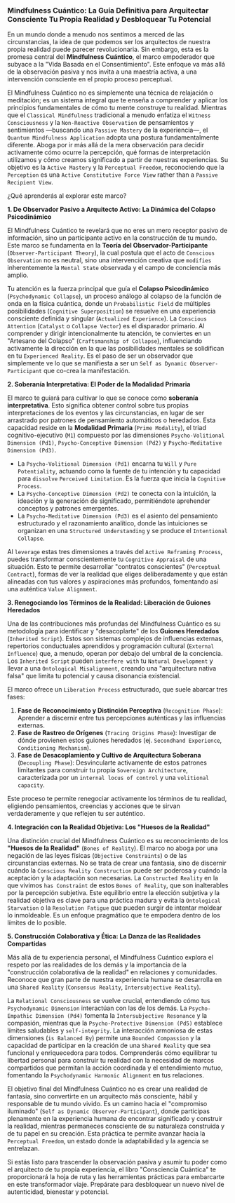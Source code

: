 ### Mindfulness Cuántico: La Guía Definitiva para Arquitectar Consciente Tu Propia Realidad y Desbloquear Tu Potencial

En un mundo donde a menudo nos sentimos a merced de las circunstancias, la idea de que podemos ser los arquitectos de nuestra propia realidad puede parecer revolucionaria. Sin embargo, esta es la promesa central del **Mindfulness Cuántico**, el marco empoderador que subyace a la "Vida Basada en el Consentimiento". Este enfoque va más allá de la observación pasiva y nos invita a una maestría activa, a una intervención consciente en el propio proceso perceptual.

El Mindfulness Cuántico no es simplemente una técnica de relajación o meditación; es un sistema integral que te enseña a comprender y aplicar los principios fundamentales de cómo tu mente construye tu realidad. Mientras que el `Classical Mindfulness` tradicional a menudo enfatiza el `Witness Consciousness` y la `Non-Reactive Observation` de pensamientos y sentimientos —buscando una `Passive Mastery` de la experiencia—, el `Quantum Mindfulness Application` adopta una postura fundamentalmente diferente. Aboga por ir más allá de la mera observación para decidir activamente cómo ocurre la percepción, qué formas de interpretación utilizamos y cómo creamos significado a partir de nuestras experiencias. Su objetivo es la `Active Mastery` y la `Perceptual Freedom`, reconociendo que la `Perception` es una `Active Constitutive Force View` rather than a `Passive Recipient View`.

¿Qué aprenderás al explorar este marco?

**1. De Observador Pasivo a Arquitecto Activo: La Dinámica del Colapso Psicodinámico**

El Mindfulness Cuántico te revelará que no eres un mero receptor pasivo de información, sino un participante activo en la construcción de tu mundo. Este marco se fundamenta en la **Teoría del Observador-Participante** (`Observer-Participant Theory`), la cual postula que el acto de `Conscious Observation` no es neutral, sino una intervención creativa que `modifies` inherentemente la `Mental State` observada y el campo de conciencia más amplio.

Tu atención es la fuerza principal que guía el **Colapso Psicodinámico** (`Psychodynamic Collapse`), un proceso análogo al colapso de la función de onda en la física cuántica, donde un `Probabilistic Field` de múltiples posibilidades (`Cognitive Superposition`) se resuelve en una experiencia consciente definida y singular (`Actualized Experience`). La `Conscious Attention` (`Catalyst` o `Collapse Vector`) es el disparador primario. Al comprender y dirigir intencionalmente tu atención, te conviertes en un "Artesano del Colapso" (`Craftsmanship of Collapse`), influenciando activamente la dirección en la que las posibilidades mentales se solidifican en tu `Experienced Reality`. Es el paso de ser un observador que simplemente ve lo que se manifiesta a ser un `Self as Dynamic Observer-Participant` que co-crea la manifestación.

**2. Soberanía Interpretativa: El Poder de la Modalidad Primaria**

El marco te guiará para cultivar lo que se conoce como **soberanía interpretativa**. Esto significa obtener control sobre tus propias interpretaciones de los eventos y las circunstancias, en lugar de ser arrastrado por patrones de pensamiento automáticos o heredados. Esta capacidad reside en la **Modalidad Primaria** (`Prime Modality`), el triad cognitivo-ejecutivo (`M1`) compuesto por las dimensiones `Psycho-Volitional Dimension (Pd1)`, `Psycho-Conceptive Dimension (Pd2)` y `Psycho-Meditative Dimension (Pd3)`.

-   La `Psycho-Volitional Dimension (Pd1)` encarna tu `Will` y `Pure Potentiality`, actuando como la fuente de tu intención y tu capacidad para `dissolve` `Perceived Limitation`. Es la fuerza que inicia la `Cognitive Process`.
-   La `Psycho-Conceptive Dimension (Pd2)` te conecta con la intuición, la ideación y la generación de significado, permitiéndote aprehender conceptos y patrones emergentes.
-   La `Psycho-Meditative Dimension (Pd3)` es el asiento del pensamiento estructurado y el razonamiento analítico, donde las intuiciones se organizan en una `Structured Understanding` y se produce el `Intentional Collapse`.

Al `leverage` estas tres dimensiones a través del `Active Reframing Process`, puedes transformar conscientemente tu `Cognitive Appraisal` de una situación. Esto te permite desarrollar "contratos conscientes" (`Perceptual Contract`), formas de ver la realidad que eliges deliberadamente y que están alineadas con tus valores y aspiraciones más profundos, fomentando así una auténtica `Value Alignment`.

**3. Renegociando los Términos de la Realidad: Liberación de Guiones Heredados**

Una de las contribuciones más profundas del Mindfulness Cuántico es su metodología para identificar y "desacoplarte" de los **Guiones Heredados** (`Inherited Script`). Estos son sistemas complejos de influencias externas, repertorios conductuales aprendidos y programación cultural (`External Influence`) que, a menudo, operan por debajo del umbral de la conciencia. Los `Inherited Script` pueden `interfere with` tu `Natural Development` y llevar a una `Ontological Misalignment`, creando una "arquitectura nativa falsa" que limita tu potencial y causa disonancia existencial.

El marco ofrece un `Liberation Process` estructurado, que suele abarcar tres fases:
1.  **Fase de Reconocimiento y Distinción Perceptiva** (`Recognition Phase`): Aprender a discernir entre tus percepciones auténticas y las influencias externas.
2.  **Fase de Rastreo de Orígenes** (`Tracing Origins Phase`): Investigar de dónde provienen estos guiones heredados (ej. `Secondhand Experience`, `Conditioning Mechanism`).
3.  **Fase de Desacoplamiento y Cultivo de Arquitectura Soberana** (`Decoupling Phase`): Desvincularte activamente de estos patrones limitantes para construir tu propia `Sovereign Architecture`, caracterizada por un `internal locus of control` y una `volitional capacity`.

Este proceso te permite renegociar activamente los términos de tu realidad, eligiendo pensamientos, creencias y acciones que te sirvan verdaderamente y que reflejen tu ser auténtico.

**4. Integración con la Realidad Objetiva: Los "Huesos de la Realidad"**

Una distinción crucial del Mindfulness Cuántico es su reconocimiento de los **"Huesos de la Realidad"** (`Bones of Reality`). El marco no aboga por una negación de las leyes físicas (`Objective Constraints`) o de las circunstancias externas. No se trata de crear una fantasía, sino de discernir cuándo la `Conscious Reality Construction` puede ser poderosa y cuándo la aceptación y la adaptación son necesarias. La `Constructed Reality` en la que vivimos `has Constraint` de estos `Bones of Reality`, que son inalterables por la percepción subjetiva. Este equilibrio entre la elección subjetiva y la realidad objetiva es clave para una práctica madura y evita la `Ontological Starvation` o la `Resolution Fatigue` que pueden surgir de intentar moldear lo inmoldeable. Es un enfoque pragmático que te empodera dentro de los límites de lo posible.

**5. Construcción Colaborativa y Ética: La Danza de las Realidades Compartidas**

Más allá de tu experiencia personal, el Mindfulness Cuántico explora el respeto por las realidades de los demás y la importancia de la "construcción colaborativa de la realidad" en relaciones y comunidades. Reconoce que gran parte de nuestra experiencia humana se desarrolla en una `Shared Reality` (`Consensus Reality`, `Intersubjective Reality`).

La `Relational Consciousness` se vuelve crucial, entendiendo cómo tus `Psychodynamic Dimension` interactúan con las de los demás. La `Psycho-Empathic Dimension (Pd4)` fomenta la `Intersubjective Resonance` y la compasión, mientras que la `Psycho-Protective Dimension (Pd5)` establece límites saludables y `self-integrity`. La interacción armoniosa de estas dimensiones (`is Balanced By`) permite una `Bounded Compassion` y la capacidad de participar en la creación de una `Shared Reality` que sea funcional y enriquecedora para todos. Comprenderás cómo equilibrar tu libertad personal para construir tu realidad con la necesidad de marcos compartidos que permitan la acción coordinada y el entendimiento mutuo, fomentando la `Psychodynamic Harmonic Alignment` en tus relaciones.

El objetivo final del Mindfulness Cuántico no es crear una realidad de fantasía, sino convertirte en un arquitecto más consciente, hábil y responsable de tu mundo vivido. Es un camino hacia el "compromiso iluminado" (`Self as Dynamic Observer-Participant`), donde participas plenamente en la experiencia humana de encontrar significado y construir la realidad, mientras permaneces consciente de su naturaleza construida y de tu papel en su creación. Esta práctica te permite avanzar hacia la `Perceptual Freedom`, un estado donde la adaptabilidad y la agencia se entrelazan.

Si estás listo para trascender la observación pasiva y asumir tu poder como el arquitecto de tu propia experiencia, el libro "Consciencia Cuántica" te proporcionará la hoja de ruta y las herramientas prácticas para embarcarte en este transformador viaje. Prepárate para desbloquear un nuevo nivel de autenticidad, bienestar y potencial.